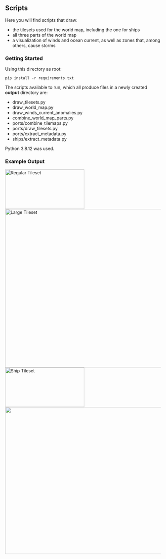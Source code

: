 ## Scripts

Here you will find scripts that draw:

* the tilesets used for the world map, including the one for ships
* all three parts of the world map
* a visualization of winds and ocean current, as well as zones that,
among others, cause storms

### Getting Started

Using this directory as root:

    pip install -r requirements.txt

The scripts available to run, which all produce files in a newly created
**output** directory are:

* draw_tilesets.py
* draw_world_map.py
* draw_winds_current_anomalies.py
* combine_world_map_parts.py
* ports/combine_tilemaps.py
* ports/draw_tilesets.py
* ports/extract_metadata.py
* ships/extract_metadata.py

Python 3.8.12 was used.

### Example Output

<img width="256" height="128" alt="Regular Tileset" src="https://media.githubusercontent.com/media/JohanLi/uncharted-waters-2/readme-assets/regular-tileset.png">

<img width="512" height="512" alt="Large Tileset" src="https://media.githubusercontent.com/media/JohanLi/uncharted-waters-2/readme-assets/large-tileset.png">

<img width="256" height="128" alt="Ship Tileset" src="https://media.githubusercontent.com/media/JohanLi/uncharted-waters-2/readme-assets/ship-tileset.png">

<img width="950" height="475" src="https://media.githubusercontent.com/media/JohanLi/uncharted-waters-2/readme-assets/world-map.png">
